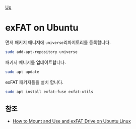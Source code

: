 [Up](./index.md)

# exFAT on Ubuntu

먼저 패키지 매니저에 `universe`리파지토리를 등록합니다.

```sh
sudo add-apt-repository universe
```

패키지 메니저를 업데이트합니다.

```sh
sudo apt update
```

exFAT 패키지들을 설치 합니다.

```sh
sudo apt install exfat-fuse exfat-utils
```

## 참조

- [How to Mount and Use and exFAT Drive on Ubuntu Linux](https://itsfoss.com/mount-exfat/)